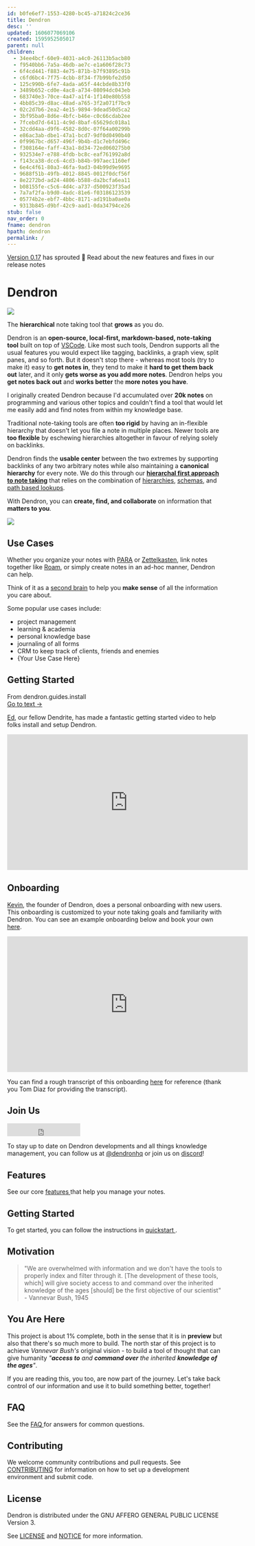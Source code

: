 ```yaml
---
id: b0fe6ef7-1553-4280-bc45-a71824c2ce36
title: Dendron
desc: ''
updated: 1606077069106
created: 1595952505017
parent: null
children:
  - 34ee4bcf-60e9-4031-a4c0-26113b5acb80
  - f9540bb6-7a5a-46db-ae7c-e1a606f28c73
  - 6f4cd441-f883-4e75-871b-b7f93895c91b
  - c6fd6bc4-7f75-4cbb-8f34-f7b99bfe2d50
  - 125c990b-6fe7-4ada-a65f-44cbde8b33f0
  - 3489b652-cd0e-4ac8-a734-08094dc043eb
  - 683740e3-70ce-4a47-a1f4-1f140e80b558
  - 4bb85c39-d8ac-48ad-a765-3f2a071f7bc9
  - 02c2d7b6-2ea2-4e15-9894-9dead50d5ca2
  - 3bf95ba0-8d6e-4bfc-b46e-c0c66cdab2ee
  - 7fcebd7d-6411-4c9d-8baf-65629dc018a1
  - 32cdd4aa-d9f6-4582-8d0c-07f64a00299b
  - e86ac3ab-dbe1-47a1-bcd7-9df0d0490b40
  - 0f9967bc-d657-496f-9b4b-d1c7ebfd496c
  - f308164e-faff-43a1-8d34-72ed060275b0
  - 932534e7-e788-4fdb-bc8c-eaf761992a8d
  - f143ca38-dcc6-4cd3-b84b-997aec1160ef
  - 6e4c4f61-80a3-46fa-9ad3-04b99d9e9695
  - 9688f51b-49fb-4012-8845-0012f0dcf56f
  - 8e2272bd-ad24-4806-b588-da2bcfa6ea11
  - b08155fe-c5c6-4d4c-a737-d500923f35ad
  - 7a7af2fa-b9d0-4adc-81e6-f03186123539
  - 05774b2e-ebf7-4bbc-8171-ad191ba0ae0a
  - 9313b845-d9bf-42c9-aad1-0da34794ce26
stub: false
nav_order: 0
fname: dendron
hpath: dendron
permalink: /
---
```

<link rel="stylesheet" href="https://stackpath.bootstrapcdn.com/bootstrap/4.5.0/css/bootstrap.min.css" integrity="sha384-9aIt2nRpC12Uk9gS9baDl411NQApFmC26EwAOH8WgZl5MYYxFfc+NcPb1dKGj7Sk" crossorigin="anonymous">
<script src="https://code.jquery.com/jquery-3.5.1.slim.min.js" integrity="sha384-DfXdz2htPH0lsSSs5nCTpuj/zy4C+OGpamoFVy38MVBnE+IbbVYUew+OrCXaRkfj" crossorigin="anonymous"></script>
<script src="https://cdn.jsdelivr.net/npm/popper.js@1.16.0/dist/umd/popper.min.js" integrity="sha384-Q6E9RHvbIyZFJoft+2mJbHaEWldlvI9IOYy5n3zV9zzTtmI3UksdQRVvoxMfooAo" crossorigin="anonymous"></script>
<script src="https://stackpath.bootstrapcdn.com/bootstrap/4.5.0/js/bootstrap.min.js" integrity="sha384-OgVRvuATP1z7JjHLkuOU7Xw704+h835Lr+6QL9UvYjZE3Ipu6Tp75j7Bh/kR0JKI" crossorigin="anonymous"></script>

<div class="alert alert-primary" role="alert">
<a href="https://dendron.so/notes/f09162ec-6b20-4b53-bd5c-68aaa4698ed8.html">Version 0.17</a> has sprouted 🌱 
Read about the new features and fixes in our release notes
</div>

# Dendron

<!-- ![](https://travis-ci.com/dendronhq/dendron.svg?branch=master) -->

![](https://foundation-prod-assetspublic53c57cce-8cpvgjldwysl.s3-us-west-2.amazonaws.com/assets/logo-256.png)

The **hierarchical** note taking tool that **grows** as you do.

Dendron is an **open-source, local-first, markdown-based, note-taking tool** built on top of [VSCode](https://code.visualstudio.com/). Like most such tools,  Dendron supports all the usual features you would expect like tagging, backlinks, a graph view, split panes, and so forth. But it doesn't stop there - whereas most tools (try to make it) easy to **get notes in**, they tend to make it **hard to get them back out** later, and it only **gets worse as you add more notes**. Dendron helps you **get notes back out** and **works better** the **more notes you have**.

I originally created Dendron because I'd accumulated over **20k notes** on programming and various other topics and couldn't find a tool that would let me easily add and find notes from within my knowledge base. 

Traditional note-taking tools are often **too rigid** by having an in-flexible hierarchy that doesn't let you file a note in multiple places. Newer tools are **too flexible** by eschewing hierarchies altogether in favour of relying solely on backlinks. 

Dendron finds the **usable center** between the two extremes by supporting backlinks of any two arbitrary notes while also maintaining a **canonical hierarchy** for every note. We do this through our **[hierarchal first approach to note taking](https://www.kevinslin.com/notes/3dd58f62-fee5-4f93-b9f1-b0f0f59a9b64.html)** that relies on the combination of [hierarchies](notes/f3a41725-c5e5-4851-a6ed-5f541054d409), [schemas](notes/c5e5adde-5459-409b-b34d-a0d75cbb1052), and [path based lookups](notes/a7c3a810-28c8-4b47-96a6-8156b1524af3). 

With Dendron, you can **create, find, and collaborate** on information that **matters to you**.

![](https://foundation-prod-assetspublic53c57cce-8cpvgjldwysl.s3-us-west-2.amazonaws.com/assets/images/graph-intro.gif)

## Use Cases

Whether you organize your notes with [PARA](https://fortelabs.co/blog/para/) or [Zettelkasten](https://zettelkasten.de/), link notes together like [Roam](https://roamresearch.com/), or simply create notes in an ad-hoc manner, Dendron can help.

Think of it as a [second brain](https://www.buildingasecondbrain.com/) to help you **make sense** of all the information you care about.

Some popular use cases include:

- project management 
- learning & academia
- personal knowledge base 
- journaling of all forms
- CRM to keep track of clients, friends and enemies
- {Your Use Case Here}

## Getting Started



<div class="portal-container">
<div class="portal-head">
<div class="portal-backlink" >
<div class="portal-title">From <span class="portal-text-title">dendron.guides.install</span></div>
<a href="notes/d95b93bf-5e6f-4dd0-b7d7-c8e29e061876.html" class="portal-arrow">Go to text <span class="right-arrow">→</span></a>
</div>
</div>
<div id="portal-parent-anchor" class="portal-parent" markdown="1">
<div class="portal-parent-fader-top"></div>
<div class="portal-parent-fader-bottom"></div>        
  

[Ed](https://www.youtube.com/channel/UCBDaEQKIAgU-U6bsUfPcWnA), our fellow Dendrite, has made a fantastic getting started video to help folks install and setup Dendron. 

<iframe width="560" height="315" src="https://www.youtube.com/embed/BRLLZ9IEh10" frameborder="0" allow="accelerometer; autoplay; encrypted-media; gyroscope; picture-in-picture" allowfullscreen></iframe>



</div>    
</div>


## Onboarding

[Kevin](https://kevinslin.com/), the founder of Dendron, does a personal onboarding with new users. This onboarding is customized to your note taking goals and familiarity with Dendron. You can see an example onboarding below and book your own [here](https://calendly.com/thence/dendron).

<iframe width="560" height="315" src="https://www.youtube.com/embed/3io2fHRmZsE" frameborder="0" allow="accelerometer; autoplay; encrypted-media; gyroscope; picture-in-picture" allowfullscreen></iframe>

You can find a rough transcript of this onboarding [here](notes/097cf7ed-e9aa-4580-86cf-0347bf7a623d) for reference (thank you Tom Diaz for providing the transcript).

## Join Us

<iframe src="https://ghbtns.com/github-btn.html?user=dendronhq&repo=dendron&type=star&count=true&size=large" frameborder="0" scrolling="0" width="170" height="30" title="GitHub"></iframe>

To stay up to date on Dendron developments and all things knowledge management, you can follow us at [@dendronhq](https://twitter.com/dendronhq) or join us on [discord](https://discord.gg/AE3NRw9)! 

## Features

See our core [features ](notes/4bb85c39-d8ac-48ad-a765-3f2a071f7bc9) that help you manage your notes.

## Getting Started

To get started, you can follow the instructions in [quickstart ](notes/e86ac3ab-dbe1-47a1-bcd7-9df0d0490b40).

## Motivation

> "We are overwhelmed with information and we don't have the tools to properly index and filter through it. [The development of these tools, which] will give society access to and command over the inherited knowledge of the ages [should] be the first objective of our scientist" - Vannevar Bush, 1945

## You Are Here

This project is about 1% complete, both in the sense that it is in **preview** but also that there's so much more to build. The north star of this project is to achieve _Vannevar Bush's_ original vision - to build a tool of thought that can give humanity _"**access to** and **command over** the inherited **knowledge of the ages**"_.

If you are reading this, you too, are now part of the journey. Let's take back control of our information and use it to build something better, together!

## FAQ

See the [FAQ ](notes/683740e3-70ce-4a47-a1f4-1f140e80b558) for answers for common questions.

## Contributing

We welcome community contributions and pull requests. See [CONTRIBUTING](https://github.com/dendronhq/dendron/blob/master/docs/CONTRIBUTING.md) for information on how to set up a development environment and submit code.

## License

Dendron is distributed under the GNU AFFERO GENERAL PUBLIC LICENSE Version 3.

See [LICENSE](https://github.com/dendronhq/dendron/blob/master/LICENSE.md) and [NOTICE](https://github.com/dendronhq/dendron/blob/master/NOTICE.md) for more information.

